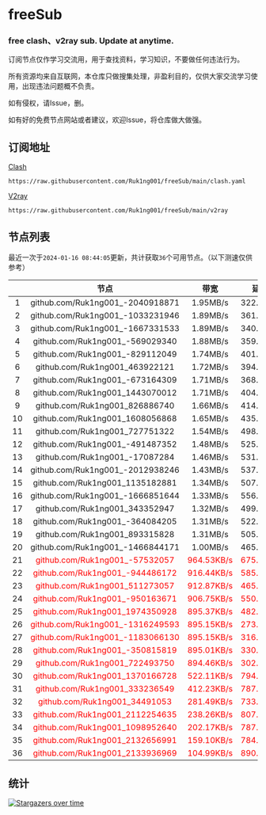 # freeSub
### free clash、v2ray sub. Update at anytime.

订阅节点仅作学习交流用，用于查找资料，学习知识，不要做任何违法行为。

所有资源均来自互联网，本仓库只做搜集处理，非盈利目的，仅供大家交流学习使用，出现违法问题概不负责。

如有侵权，请Issue，删。

如有好的免费节点网站或者建议，欢迎Issue，将仓库做大做强。

## 订阅地址
[Clash](https://raw.githubusercontent.com/Ruk1ng001/freeSub/main/clash.yaml)
```
https://raw.githubusercontent.com/Ruk1ng001/freeSub/main/clash.yaml
```
[V2ray](https://raw.githubusercontent.com/Ruk1ng001/freeSub/main/v2ray)
```
https://raw.githubusercontent.com/Ruk1ng001/freeSub/main/v2ray
```

## 节点列表

最近一次于`2024-01-16 08:44:05`更新，共计获取`36`个可用节点。（以下测速仅供参考）

|  | 节点 | 带宽 | 延迟 |
|:-:|:--:|:--:|:--:|
 | 1 | github.com/Ruk1ng001_-2040918871 | 1.95MB/s | 322.00ms |
 | 2 | github.com/Ruk1ng001_-1033231946 | 1.89MB/s | 361.00ms |
 | 3 | github.com/Ruk1ng001_-1667331533 | 1.89MB/s | 340.00ms |
 | 4 | github.com/Ruk1ng001_-569029340 | 1.88MB/s | 359.00ms |
 | 5 | github.com/Ruk1ng001_-829112049 | 1.74MB/s | 401.00ms |
 | 6 | github.com/Ruk1ng001_463922121 | 1.72MB/s | 394.00ms |
 | 7 | github.com/Ruk1ng001_-673164309 | 1.71MB/s | 368.00ms |
 | 8 | github.com/Ruk1ng001_1443070012 | 1.71MB/s | 404.00ms |
 | 9 | github.com/Ruk1ng001_826886740 | 1.66MB/s | 414.00ms |
 | 10 | github.com/Ruk1ng001_1608056868 | 1.65MB/s | 435.00ms |
 | 11 | github.com/Ruk1ng001_727751322 | 1.54MB/s | 498.00ms |
 | 12 | github.com/Ruk1ng001_-491487352 | 1.48MB/s | 525.00ms |
 | 13 | github.com/Ruk1ng001_-17087284 | 1.46MB/s | 531.00ms |
 | 14 | github.com/Ruk1ng001_-2012938246 | 1.43MB/s | 537.00ms |
 | 15 | github.com/Ruk1ng001_1135182881 | 1.34MB/s | 507.00ms |
 | 16 | github.com/Ruk1ng001_-1666851644 | 1.33MB/s | 556.00ms |
 | 17 | github.com/Ruk1ng001_343352947 | 1.32MB/s | 499.00ms |
 | 18 | github.com/Ruk1ng001_-364084205 | 1.31MB/s | 522.00ms |
 | 19 | github.com/Ruk1ng001_893315828 | 1.31MB/s | 505.00ms |
 | 20 | github.com/Ruk1ng001_-1466844171 | 1.00MB/s | 465.00ms |
 | 21 | <font color=red>github.com/Ruk1ng001_-57532057</font> | <font color=red>964.53KB/s</font> | <font color=red>675.00ms</font> |
 | 22 | <font color=red>github.com/Ruk1ng001_-944486172</font> | <font color=red>916.44KB/s</font> | <font color=red>585.00ms</font> |
 | 23 | <font color=red>github.com/Ruk1ng001_511273057</font> | <font color=red>912.87KB/s</font> | <font color=red>465.00ms</font> |
 | 24 | <font color=red>github.com/Ruk1ng001_-950163671</font> | <font color=red>906.75KB/s</font> | <font color=red>550.00ms</font> |
 | 25 | <font color=red>github.com/Ruk1ng001_1974350928</font> | <font color=red>895.37KB/s</font> | <font color=red>482.00ms</font> |
 | 26 | <font color=red>github.com/Ruk1ng001_-1316249593</font> | <font color=red>895.15KB/s</font> | <font color=red>273.00ms</font> |
 | 27 | <font color=red>github.com/Ruk1ng001_-1183066130</font> | <font color=red>895.15KB/s</font> | <font color=red>316.00ms</font> |
 | 28 | <font color=red>github.com/Ruk1ng001_-350815819</font> | <font color=red>895.01KB/s</font> | <font color=red>330.00ms</font> |
 | 29 | <font color=red>github.com/Ruk1ng001_722493750</font> | <font color=red>894.46KB/s</font> | <font color=red>302.00ms</font> |
 | 30 | <font color=red>github.com/Ruk1ng001_1370166728</font> | <font color=red>522.11KB/s</font> | <font color=red>794.00ms</font> |
 | 31 | <font color=red>github.com/Ruk1ng001_333236549</font> | <font color=red>412.23KB/s</font> | <font color=red>787.00ms</font> |
 | 32 | <font color=red>github.com/Ruk1ng001_34491053</font> | <font color=red>281.49KB/s</font> | <font color=red>733.00ms</font> |
 | 33 | <font color=red>github.com/Ruk1ng001_2112254635</font> | <font color=red>238.26KB/s</font> | <font color=red>807.00ms</font> |
 | 34 | <font color=red>github.com/Ruk1ng001_1098952640</font> | <font color=red>202.17KB/s</font> | <font color=red>787.00ms</font> |
 | 35 | <font color=red>github.com/Ruk1ng001_2132656991</font> | <font color=red>159.10KB/s</font> | <font color=red>784.00ms</font> |
 | 36 | <font color=red>github.com/Ruk1ng001_2133936969</font> | <font color=red>104.99KB/s</font> | <font color=red>890.00ms</font> |


## 统计

[![Stargazers over time](https://starchart.cc/Ruk1ng001/freeSub.svg)](https://starchart.cc/Ruk1ng001/freeSub)